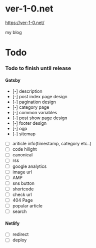 # ver-1-0.net

https://ver-1-0.net/

my blog


# Todo

### Todo to finish until release


#### Gatsby

 * [-] description
 * [-] post index page design
 * [-] pagination design
 * [-] category page
 * [-] common variables
 * [-] post show page design
 * [-] footer design
 * [-] ogp
 * [-] sitemap
 * [ ] ariticle info(timestamp, category etc..)
 * [ ] code hilight
 * [ ] canonical
 * [ ] rss
 * [ ] google analytics
 * [ ] image url
 * [ ] AMP
 * [ ] sns button
 * [ ] shortcode
 * [ ] check url
 * [ ] 404 Page
 * [ ] popular article
 * [ ] search

#### Netlify

 * [ ] redirect
 * [ ] deploy
